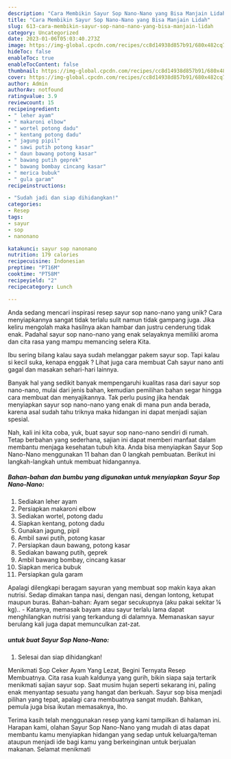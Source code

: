 ```yaml
---
description: "Cara Membikin Sayur Sop Nano-Nano yang Bisa Manjain Lidah"
title: "Cara Membikin Sayur Sop Nano-Nano yang Bisa Manjain Lidah"
slug: 613-cara-membikin-sayur-sop-nano-nano-yang-bisa-manjain-lidah
category: Uncategorized
date: 2023-01-06T05:03:40.273Z
image: https://img-global.cpcdn.com/recipes/cc8d14938d857b91/680x482cq70/sayur-sop-nano-nano-foto-resep-utama.jpg
hideToc: false
enableToc: true
enableTocContent: false
thumbnail: https://img-global.cpcdn.com/recipes/cc8d14938d857b91/680x482cq70/sayur-sop-nano-nano-foto-resep-utama.jpg
cover: https://img-global.cpcdn.com/recipes/cc8d14938d857b91/680x482cq70/sayur-sop-nano-nano-foto-resep-utama.jpg
author: Admin
authorAv: notfound
ratingvalue: 3.9
reviewcount: 15
recipeingredient:
- " leher ayam"
- " makaroni elbow"
- " wortel potong dadu"
- " kentang potong dadu"
- " jagung pipil"
- " sawi putih potong kasar"
- " daun bawang potong kasar"
- " bawang putih geprek"
- " bawang bombay cincang kasar"
- " merica bubuk"
- " gula garam"
recipeinstructions:

- "Sudah jadi dan siap dihidangkan!"
categories:
- Resep
tags:
- sayur
- sop
- nanonano

katakunci: sayur sop nanonano 
nutrition: 179 calories
recipecuisine: Indonesian
preptime: "PT16M"
cooktime: "PT58M"
recipeyield: "2"
recipecategory: Lunch

---
```





Anda sedang mencari inspirasi resep sayur sop nano-nano yang unik? Cara menyiapkannya sangat tidak terlalu sulit namun tidak gampang juga. Jika keliru mengolah maka hasilnya akan hambar dan justru cenderung tidak enak. Padahal sayur sop nano-nano yang enak selayaknya memiliki aroma dan cita rasa yang mampu memancing selera Kita.





Ibu sering bilang kalau saya sudah melanggar pakem sayur sop. Tapi kalau si kecil suka, kenapa enggak ? Lihat juga cara membuat Cah sayur nano anti gagal dan masakan sehari-hari lainnya.

Banyak hal yang sedikit banyak mempengaruhi kualitas rasa dari sayur sop nano-nano, mulai dari jenis bahan, kemudian pemilihan bahan segar hingga cara membuat dan menyajikannya. Tak perlu pusing jika hendak menyiapkan sayur sop nano-nano yang enak di mana pun anda berada, karena asal sudah tahu triknya maka hidangan ini dapat menjadi sajian spesial.






Nah, kali ini kita coba, yuk, buat sayur sop nano-nano sendiri di rumah. Tetap berbahan yang sederhana, sajian ini dapat memberi manfaat dalam membantu menjaga kesehatan tubuh kita. Anda bisa menyiapkan Sayur Sop Nano-Nano menggunakan 11 bahan dan 0 langkah pembuatan. Berikut ini langkah-langkah untuk membuat hidangannya.

<!--inarticleads1-->

##### Bahan-bahan dan bumbu yang digunakan untuk menyiapkan Sayur Sop Nano-Nano:

1. Sediakan  leher ayam
1. Persiapkan  makaroni elbow
1. Sediakan  wortel, potong dadu
1. Siapkan  kentang, potong dadu
1. Gunakan  jagung, pipil
1. Ambil  sawi putih, potong kasar
1. Persiapkan  daun bawang, potong kasar
1. Sediakan  bawang putih, geprek
1. Ambil  bawang bombay, cincang kasar
1. Siapkan  merica bubuk
1. Persiapkan  gula garam


Apalagi dilengkapi beragam sayuran yang membuat sop makin kaya akan nutrisi. Sedap dimakan tanpa nasi, dengan nasi, dengan lontong, ketupat maupun buras. Bahan-bahan: Ayam segar secukupnya (aku pakai sekitar ¼ kg).. - Katanya, memasak bayam atau sayur terlalu lama dapat menghilangkan nutrisi yang terkandung di dalamnya. Memanaskan sayur berulang kali juga dapat memunculkan zat-zat. 

<!--inarticleads2-->

#####  untuk buat Sayur Sop Nano-Nano:


1. Selesai dan siap dihidangkan!

Menikmati Sop Ceker Ayam Yang Lezat, Begini Ternyata Resep Membuatnya. Cita rasa kuah kaldunya yang gurih, bikin siapa saja tertarik menikmati sajian sayur sop. Saat musim hujan seperti sekarang ini, paling enak menyantap sesuatu yang hangat dan berkuah. Sayur sop bisa menjadi pilihan yang tepat, apalagi cara membuatnya sangat mudah. Bahkan, pemula juga bisa ikutan memasaknya, lho. 

Terima kasih telah menggunakan resep yang kami tampilkan di halaman ini. Harapan kami, olahan Sayur Sop Nano-Nano yang mudah di atas dapat membantu kamu menyiapkan hidangan yang sedap untuk keluarga/teman ataupun menjadi ide bagi kamu yang berkeinginan untuk berjualan makanan. Selamat menikmati
